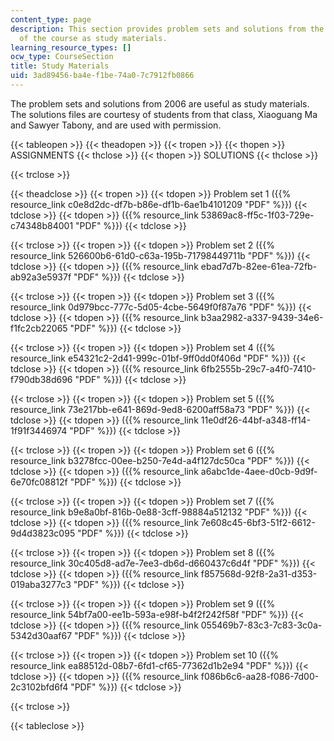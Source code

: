 ```yaml
---
content_type: page
description: This section provides problem sets and solutions from the 2006 version
  of the course as study materials.
learning_resource_types: []
ocw_type: CourseSection
title: Study Materials
uid: 3ad89456-ba4e-f1be-74a0-7c7912fb0866
---
```


The problem sets and solutions from 2006 are useful as study materials. The solutions files are courtesy of students from that class, Xiaoguang Ma and Sawyer Tabony, and are used with permission.

{{< tableopen >}}
{{< theadopen >}}
{{< tropen >}}
{{< thopen >}}
ASSIGNMENTS
{{< thclose >}}
{{< thopen >}}
SOLUTIONS
{{< thclose >}}

{{< trclose >}}

{{< theadclose >}}
{{< tropen >}}
{{< tdopen >}}
Problem set 1 ({{% resource_link c0e8d2dc-df7b-b86e-df1b-6ae1b4101209 "PDF" %}})
{{< tdclose >}}
{{< tdopen >}}
({{% resource_link 53869ac8-ff5c-1f03-729e-c74348b84001 "PDF" %}})
{{< tdclose >}}

{{< trclose >}}
{{< tropen >}}
{{< tdopen >}}
Problem set 2 ({{% resource_link 526600b6-61d0-c63a-195b-71798449711b "PDF" %}})
{{< tdclose >}}
{{< tdopen >}}
({{% resource_link ebad7d7b-82ee-61ea-72fb-ab92a3e5937f "PDF" %}})
{{< tdclose >}}

{{< trclose >}}
{{< tropen >}}
{{< tdopen >}}
Problem set 3 ({{% resource_link 0d979bcc-777c-5d05-4cbe-5649f0f87a76 "PDF" %}})
{{< tdclose >}}
{{< tdopen >}}
({{% resource_link b3aa2982-a337-9439-34e6-f1fc2cb22065 "PDF" %}})
{{< tdclose >}}

{{< trclose >}}
{{< tropen >}}
{{< tdopen >}}
Problem set 4 ({{% resource_link e54321c2-2d41-999c-01bf-9ff0dd0f406d "PDF" %}})
{{< tdclose >}}
{{< tdopen >}}
({{% resource_link 6fb2555b-29c7-a4f0-7410-f790db38d696 "PDF" %}})
{{< tdclose >}}

{{< trclose >}}
{{< tropen >}}
{{< tdopen >}}
Problem set 5 ({{% resource_link 73e217bb-e641-869d-9ed8-6200aff58a73 "PDF" %}})
{{< tdclose >}}
{{< tdopen >}}
({{% resource_link 11e0df26-44bf-a348-ff14-1f91f3446974 "PDF" %}})
{{< tdclose >}}

{{< trclose >}}
{{< tropen >}}
{{< tdopen >}}
Problem set 6 ({{% resource_link b3278fcc-00ee-b250-7e4d-a4f127dc50ca "PDF" %}})
{{< tdclose >}}
{{< tdopen >}}
({{% resource_link a6abc1de-4aee-d0cb-9d9f-6e70fc08812f "PDF" %}})
{{< tdclose >}}

{{< trclose >}}
{{< tropen >}}
{{< tdopen >}}
Problem set 7 ({{% resource_link b9e8a0bf-816b-0e88-3cff-98884a512132 "PDF" %}})
{{< tdclose >}}
{{< tdopen >}}
({{% resource_link 7e608c45-6bf3-51f2-6612-9d4d3823c095 "PDF" %}})
{{< tdclose >}}

{{< trclose >}}
{{< tropen >}}
{{< tdopen >}}
Problem set 8 ({{% resource_link 30c405d8-ad7e-7ee3-db6d-d660437c6d4f "PDF" %}})
{{< tdclose >}}
{{< tdopen >}}
({{% resource_link f857568d-92f8-2a31-d353-019aba3277c3 "PDF" %}})
{{< tdclose >}}

{{< trclose >}}
{{< tropen >}}
{{< tdopen >}}
Problem set 9 ({{% resource_link 54bf7a00-ee1b-593a-e98f-b4f2f242f58f "PDF" %}})
{{< tdclose >}}
{{< tdopen >}}
({{% resource_link 055469b7-83c3-7c83-3c0a-5342d30aaf67 "PDF" %}})
{{< tdclose >}}

{{< trclose >}}
{{< tropen >}}
{{< tdopen >}}
Problem set 10 ({{% resource_link ea88512d-08b7-6fd1-cf65-77362d1b2e94 "PDF" %}})
{{< tdclose >}}
{{< tdopen >}}
({{% resource_link f086b6c6-aa28-f086-7d00-2c3102bfd6f4 "PDF" %}})
{{< tdclose >}}

{{< trclose >}}

{{< tableclose >}}